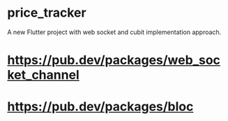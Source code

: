 # price_tracker

A new Flutter project with web socket and cubit implementation approach.

# https://pub.dev/packages/web_socket_channel


# https://pub.dev/packages/bloc
